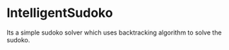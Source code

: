 # IntelligentSudoko
Its a simple sudoko solver which uses backtracking algorithm to solve the sudoko.
